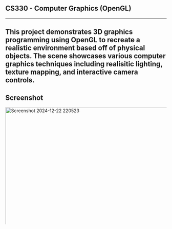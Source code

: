 ## CS330 - Computer Graphics (OpenGL)
---
This project demonstrates 3D graphics programming using OpenGL to recreate a realistic environment based off of physical objects.
The scene showcases various computer graphics techniques including realisitic lighting, texture mapping, and interactive camera controls.
---
## Screenshot

<img width="997" height="828" alt="Screenshot 2024-12-22 220523" src="https://github.com/user-attachments/assets/9e6e969c-cc8f-4e18-b9b4-aa7768a5b4d0" />
---
## Features Include

- 3D Transformations: Model, View, and projection matrices for proper 3D rendering
- Camera Systems: Interactive first-person camera with keyboard and mouse controls

---
## Lighting & Shading

- Multiple Light Sources
- Material Properties
---
## Texturing

- 2D Texture Mapping: Applied to all 3D objects for realistic surface apperance
- Texture Filtering
- Texture Coordinates
---
## Advanced Features

- Depth Testing to ensure that the z-buffer correctly allows object occlusion
- Alpha transparency used to enable translucent objects
---
## Technology Used

- OpenGL
- GLFW: Window Management and input handling
- GLAD: OpenGL function loading
- GLM: Mathematics library for graphical use
- stb_image: Texture loading
- C++: Primary Language Used
- Visual Studio: IDE
---
## Setup Instructions

Visual Studio 2019 or later (Windows)
OpenGL 3.3+ compatible graphics card
Git for cloning the repository

Installation

Clone the repository:
bashgit clone https://github.com/Vexatious-777/CS330.git
cd CS330

Open the project:

Launch Visual Studio
Open the .sln solution file
Ensure the project is set to x86 configuration


Build and run:

Build the solution (Ctrl+Shift+B)
Run the project (F5)



Dependencies
All required libraries are included in the project:

---

Controls

W, A, S, D: Move camera forward, left, backward, right

Mouse Movement: Look around (first-person view)

Scroll Wheel: Zoom in/out

P: Toggle between perspective and orthographic projection

Esc: Exit application
---
## Development Process

This project was developed as part of CS330 Computer Graphics course. The development approach focused on:
Incremental Learning: Starting with basic OpenGL concepts and progressively adding complexity
Modular Design: Creating reusable components for shaders, textures, and geometric primitives
Iterative Refinement: Continuously improving visual quality and performance
---
Key Challenges during development

Lighting Calculations: Implementing proper Phong shading with multiple light sources

Texture Coordination: Ensuring seamless texture mapping across complex 3D objects

Camera Mathematics: Developing smooth, intuitive camera controls using quaternions/matrices

Performance Optimization: Efficient rendering of complex scenes with multiple objects

---
License
This project is created for educational purposes as part of CS330 coursework at SNHU.
